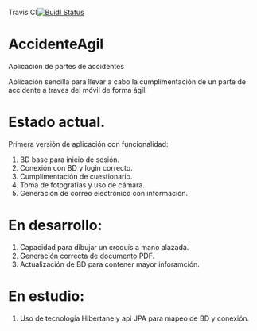 Travis CI[![Buidl Status](https://travis-ci.org/lrdzero/AccidenteAgil.svg?branch=master)](https://travis-ci.org/lrdzero/AccidenteAgil)

# AccidenteAgil
Aplicación de partes de accidentes

Aplicación sencilla para llevar a cabo la cumplimentación de un parte de accidente a traves del móvil de forma ágil.

# Estado actual.
Primera versión de aplicación con funcionalidad:
1. BD base para inicio de sesión.
2. Conexión con BD y login correcto.
3. Cumplimentación de cuestionario.
4. Toma de fotografias y uso de cámara.
5. Generación de correo electrónico con información.

# En desarrollo:
1. Capacidad para dibujar un croquis a mano alazada.
2. Generación correcta de documento PDF.
3. Actualización de BD para contener mayor inforamción.

# En estudio:

1. Uso de tecnología Hibertane y api JPA para mapeo de BD y conexión.

